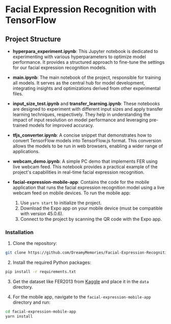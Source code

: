 # Facial Expression Recognition with TensorFlow

## Project Structure

- **hyperpara_experiment.ipynb**: This Jupyter notebook is dedicated to experimenting with various hyperparameters to optimize model performance. It provides a structured approach to fine-tune the settings for our facial expression recognition models.

- **main.ipynb**: The main notebook of the project, responsible for training all models. It serves as the central hub for model development, integrating insights and optimizations derived from other experimental files.

- **input_size_test.ipynb** and **transfer_learning.ipynb**: These notebooks are designed to experiment with different input sizes and apply transfer learning techniques, respectively. They help in understanding the impact of input resolution on model performance and leveraging pre-trained models for improved accuracy.

- **tfjs_converter.ipynb**: A concise snippet that demonstrates how to convert TensorFlow models into TensorFlow.js format. This conversion allows the models to be run in web browsers, enabling a wider range of applications.

- **webcam_demo.ipynb**: A simple PC demo that implements FER using live webcam feed. This notebook provides a practical example of the project's capabilities in real-time facial expression recognition.

- **facial-expression-mobile-app**: Contains the code for the mobile application that runs the facial expression recognition model using a live webcam feed on mobile devices. To run the mobile app:
  1. Use `yarn start` to initialize the project.
  2. Download the Expo app on your mobile device (must be compatible with version 45.0.6).
  3. Connect to the project by scanning the QR code with the Expo app.

### Installation

1. Clone the repository:<br>
```bash
git clone https://github.com/DreamyMemories/Facial-Expression-Recognition.git
```

2. Install the required Python packages: <br>
```bash
pip install -r requirements.txt
```

3. Get the dataset like FER2013 from [Kaggle](https://www.kaggle.com/datasets/msambare/fer2013) and place it in the `data` directory.

4. For the mobile app, navigate to the `facial-expression-mobile-app` directory and run:

```bash
cd facial-expression-mobile-app
yarn install
```